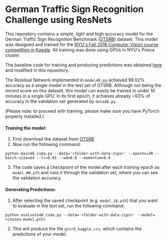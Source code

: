 # German Traffic Sign Recognition Challenge using ResNets

This repository contains a simple, light and high accuracy model for the German Traffic Sign Recognition Benchmark ([GTSRB](http://benchmark.ini.rub.de/?section=gtsrb&subsection=dataset)) dataset. This model was designed and trained for the [NYU's Fall 2018 Computer Vision course competition in Kaggle](https://www.kaggle.com/c/nyu-cv-fall-2018). All training was done using GPUs in NYU's Prince cluster.

The baseline code for training and producing predictions was obtained [here](https://github.com/soumith/traffic-sign-detection-homework) and modified in this repository.

The Residual Network implemented in `model48.py` achieved 99.02% accuracy as a single model in the test set of GTSRB. Although not being the record score on this dataset, this model can easily be trained in under 10 minutes in a single GPU. In its first epoch, it achieves already ~93% of accuracy in the validation set generated by `data48.py`.

(Please note: to proceed with training, please make sure you have PyTorch properly installed.)

#### Training the model:
1. First download the dataset from [GTSRB](http://benchmark.ini.rub.de/?section=gtsrb&subsection=dataset)
2. Now run the following command:

```
python main48_cuda.py --data='<folder-with-data-zips>' --epochs=20 --batch-size=64 --lr=0.01 --wd=0.8 --momentum=0.9
```

3. The code saves a checkpoint of the model after each training epoch as `model_##.pth` and runs it through the validation set, where you can see the validation accuracy.

#### Generating Predictions:
1. After selecting the saved checkpoint (e.g. `model_16.pth`) that you want to evaluate in the test set, run the following command:

```
python evaluate48_cuda.py --data='<folder-with-data-zips>' --model=<chosen-model.pth>
```

2. This will produce the file `gtsrb_kaggle.csv`, which contains the predictions of your model.

